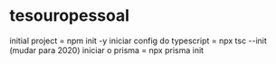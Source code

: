 # tesouropessoal

initial project = npm init -y
iniciar config do typescript = npx tsc --init (mudar para 2020)
iniciar o prisma = npx prisma init
